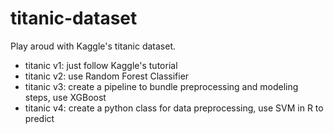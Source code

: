 # titanic-dataset

Play aroud with Kaggle's titanic dataset.

* titanic v1: just follow Kaggle's tutorial
* titanic v2: use Random Forest Classifier
* titanic v3: create a pipeline to bundle preprocessing and modeling steps, use XGBoost
* titanic v4: create a python class for data preprocessing, use SVM in R to predict



